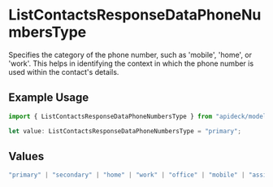 # ListContactsResponseDataPhoneNumbersType

Specifies the category of the phone number, such as 'mobile', 'home', or 'work'. This helps in identifying the context in which the phone number is used within the contact's details.

## Example Usage

```typescript
import { ListContactsResponseDataPhoneNumbersType } from "apideck/models/components";

let value: ListContactsResponseDataPhoneNumbersType = "primary";
```

## Values

```typescript
"primary" | "secondary" | "home" | "work" | "office" | "mobile" | "assistant" | "fax" | "direct-dial-in" | "personal" | "other"
```